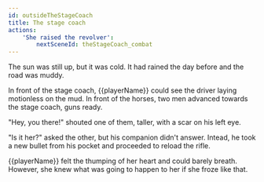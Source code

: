 ```yaml
---
id: outsideTheStageCoach
title: The stage coach
actions:
    'She raised the revolver':
        nextSceneId: theStageCoach_combat
---
```


The sun was still up, but it was cold. It had rained the day before and the road was muddy.

In front of the stage coach, {{playerName}} could see the driver laying motionless on the mud. In front of the horses, two men advanced towards the stage coach, guns ready.

"Hey, you there!" shouted one of them, taller, with a scar on his left eye.

"Is it her?" asked the other, but his companion didn't answer. Intead, he took a new bullet from his pocket and proceeded to reload the rifle.

{{playerName}} felt the thumping of her heart and could barely breath. However, she knew what was going to happen to her if she froze like that.
